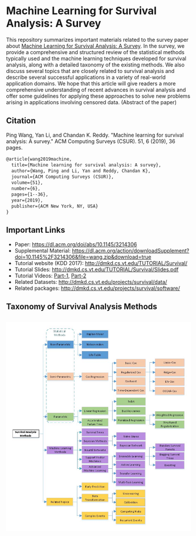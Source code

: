 # Machine Learning for Survival Analysis: A Survey
This repository summarizes important materials related to the survey paper about
[Machine Learning for Survival Analysis: A Survey](https://dl.acm.org/doi/abs/10.1145/3214306). In the survey, we provide a comprehensive and structured review of the statistical methods typically used and the machine learning techniques developed for survival analysis, along with a detailed taxonomy of the existing methods. We also discuss several topics that are closely related to survival analysis and describe several successful applications in a variety of real-world application domains. We hope that this article will give readers a more comprehensive understanding of recent advances in survival analysis and offer some guidelines for applying these approaches to solve new problems arising in applications involving censored data. (Abstract of the paper)

## Citation
Ping Wang, Yan Li, and Chandan K. Reddy. "Machine learning for survival analysis: A survey." ACM Computing Surveys (CSUR). 51, 6 (2019), 36 pages.
```
@article{wang2019machine,
  title={Machine learning for survival analysis: A survey},
  author={Wang, Ping and Li, Yan and Reddy, Chandan K},
  journal={ACM Computing Surveys (CSUR)},
  volume={51},
  number={6},
  pages={1--36},
  year={2019},
  publisher={ACM New York, NY, USA}
}
```

## Important Links
- Paper: https://dl.acm.org/doi/abs/10.1145/3214306
- Supplemental Material: https://dl.acm.org/action/downloadSupplement?doi=10.1145%2F3214306&file=wang.zip&download=true
- Tutorial website (KDD 2017): http://dmkd.cs.vt.edu/TUTORIAL/Survival/
- Tutorial Slides: http://dmkd.cs.vt.edu/TUTORIAL/Survival/Slides.pdf
- Tutorial Videos: [Part-1](https://www.youtube.com/watch?v=GpIk1NhZiVU&t=1922s), [Part-2](https://www.youtube.com/watch?v=0UzwYWP9f8U&t=4342s&ab_channel=KDD2017video)
- Related Datasets: http://dmkd.cs.vt.edu/projects/survival/data/
- Related packages: http://dmkd.cs.vt.edu/projects/survival/software/
  

## Taxonomy  of Survival Analysis Methods
<h2 align="center">
  <img align="center"  src="Taxonomy.jpg" alt="...">
</h2>